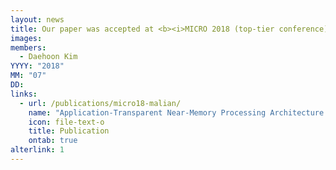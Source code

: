 ```yaml
---
layout: news
title: Our paper was accepted at <b><i>MICRO 2018 (top-tier conference)</i></b>.
images:
members:
  - Daehoon Kim
YYYY: "2018"
MM: "07"
DD: 
links:
  - url: /publications/micro18-malian/
    name: "Application-Transparent Near-Memory Processing Architecture with Memory Channel Network"
    icon: file-text-o
    title: Publication
    ontab: true
alterlink: 1
---
```

